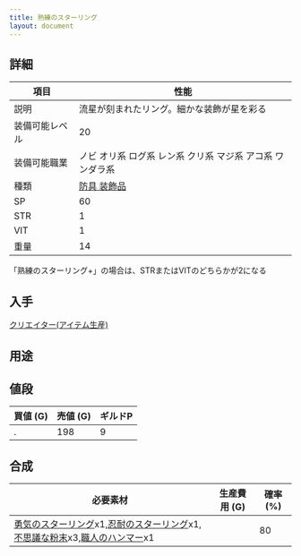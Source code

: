 ```yaml
---
title: 熟練のスターリング
layout: document
---
```

## 詳細

|項目|性能|
|---|---|
|説明|流星が刻まれたリング。細かな装飾が星を彩る|
|装備可能レベル|20|
|装備可能職業|ノビ オリ系 ログ系 レン系 クリ系 マジ系 アコ系 ワンダラ系|
|種類|[防具 装飾品](防具(装飾品))|
|SP|60|
|STR|1|
|VIT|1|
|重量|14|

「熟練のスターリング+」の場合は、STRまたはVITのどちらかが2になる

## 入手

[クリエイター(アイテム生産)](クリエイター(アイテム生産))

## 用途

## 値段

|買値 (G)|売値 (G)|ギルドP|
|---|---|---|
|.|198|9|

## 合成

|必要素材|生産費用 (G)|確率 (%)|
|---|---|---|
|[勇気のスターリング](勇気のスターリング)x1,[忍耐のスターリング](忍耐のスターリング)x1,[不思議な粉末](不思議な粉末)x3,[職人のハンマー](職人のハンマー)x1||80|

